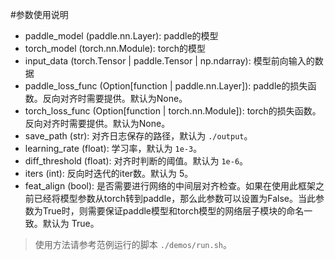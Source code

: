 #参数使用说明

* paddle_model (paddle.nn.Layer): paddle的模型
* torch_model (torch.nn.Module): torch的模型
* input_data (torch.Tensor | paddle.Tensor | np.ndarray): 模型前向输入的数据
* paddle_loss_func (Option[function | paddle.nn.Layer]): paddle的损失函数。反向对齐时需要提供。默认为None。
* torch_loss_func (Option[function | torch.nn.Module]): torch的损失函数。反向对齐时需要提供。默认为None。
* save_path (str): 对齐日志保存的路径，默认为 `./output`。
* learning_rate (float): 学习率，默认为 `1e-3`。
* diff_threshold (float): 对齐时判断的阈值。默认为 `1e-6`。
* iters (int): 反向时迭代的iter数。默认为 5。
* feat_align (bool): 是否需要进行网络的中间层对齐检查。如果在使用此框架之前已经将模型参数从torch转到paddle，那么此参数可以设置为False。当此参数为True时，则需要保证paddle模型和torch模型的网络层子模块的命名一致。默认为 True。

> 使用方法请参考范例运行的脚本 `./demos/run.sh`。
>
